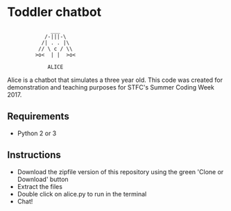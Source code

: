 # Toddler chatbot

                  ___
                /-|||-\ 
               /| . . |\
              // \ c / \\
             >o<  | |  >o<
             
                 ALICE

Alice is a chatbot that simulates a three year old. This code was created for demonstration and teaching purposes for STFC's Summer Coding Week 2017.

## Requirements
- Python 2 or 3

## Instructions
- Download the zipfile version of this repository using the green 'Clone or Download' button
- Extract the files
- Double click on alice.py to run in the terminal
- Chat!